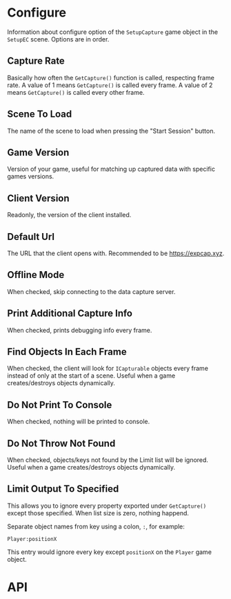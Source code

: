 # Configure

Information about configure option of the `SetupCapture` game object in the `SetupEC` scene.
Options are in order.

## Capture Rate 

Basically how often the `GetCapture()` function is called, respecting frame rate.
A value of 1 means `GetCapture()` is called every frame. A value of 2 means `GetCapture()`
is called every other frame.

## Scene To Load

The name of the scene to load when pressing the "Start Session" button.

## Game Version

Version of your game, useful for matching up captured data with specific games versions.

## Client Version

Readonly, the version of the client installed.

## Default Url

The URL that the client opens with. Recommended to be https://expcap.xyz.

## Offline Mode

When checked, skip connecting to the data capture server.

## Print Additional Capture Info

When checked, prints debugging info every frame.

## Find Objects In Each Frame

When checked, the client will look for `ICapturable` objects every frame instead of only at the start of a scene.
Useful when a game creates/destroys objects dynamically.

## Do Not Print To Console

When checked, nothing will be printed to console.

## Do Not Throw Not Found

When checked, objects/keys not found by the Limit list will be ignored. 
Useful when a game creates/destroys objects dynamically.

## Limit Output To Specified

This allows you to ignore every property exported under `GetCapture()` except those specified. When list size is zero, nothing happend.

Separate object names from key using a colon, `:`, for example:

```
Player:positionX
```

This entry would ignore every key except `positionX` on the `Player` game object.

# API